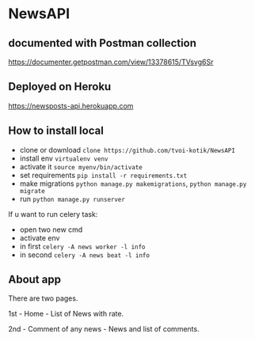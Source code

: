 # NewsAPI

## documented with Postman collection
https://documenter.getpostman.com/view/13378615/TVsvg6Sr

## Deployed on Heroku
https://newsposts-api.herokuapp.com

## How to install local
- clone or download `clone https://github.com/tvoi-kotik/NewsAPI`
- install env `virtualenv venv`
- activate it `source myenv/bin/activate`
- set requirements `pip install -r requirements.txt`
- make migrations `python manage.py makemigrations`, `python manage.py migrate`
- run `python manage.py runserver`

If u want to run celery task:
- open two new cmd
- activate env
- in first `celery -A news worker -l info`
- in second `celery -A news beat -l info`


## About app
There are two pages.

1st - Home - List of News with rate.

2nd - Comment of any news - News and list of comments.
